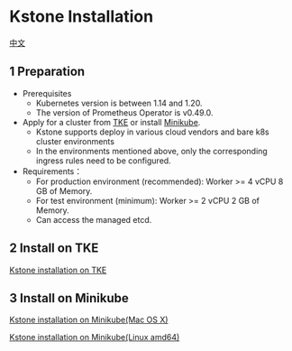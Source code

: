 # Kstone Installation

[中文](README_CN.md)

## 1 Preparation

- Prerequisites
  - Kubernetes version is between 1.14 and 1.20.
  - The version of Prometheus Operator is v0.49.0.
- Apply for a cluster from [TKE](https://cloud.tencent.com/product/tke) or install [Minikube](https://minikube.sigs.k8s.io/docs/start/).
  - Kstone supports deploy in various cloud vendors and bare k8s cluster environments
  - In the environments mentioned above, only the corresponding ingress rules need to be configured.
- Requirements：
  - For production environment (recommended): Worker >= 4 vCPU 8 GB of Memory.
  - For test environment (minimum): Worker >= 2 vCPU 2 GB of Memory.
  - Can access the managed etcd.
  
## 2 Install on TKE

[Kstone installation on TKE](../docs/installation/tke.md)

## 3 Install on Minikube

[Kstone installation on Minikube(Mac OS X)](../docs/installation/minikube-macos.md)

[Kstone installation on Minikube(Linux amd64)](../docs/installation/minikube-amd64.md)